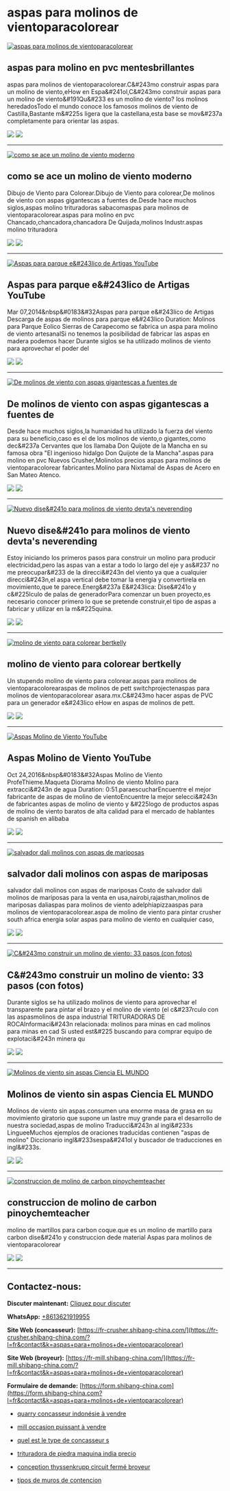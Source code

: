 # aspas para molinos de vientoparacolorear

<a href="https://swt.shibang-china.com/?l=fr&img&k=aspas+para+molinos+de+vientoparacolorear" target="_blank">![aspas para molinos de vientoparacolorear](http://static.shibang-china.com/all-800x300/1126.jpg)</a>

## aspas para molino en pvc mentesbrillantes
aspas para molinos de vientoparacolorear.C&#243mo construir aspas para un molino de viento,eHow en Espa&#241ol,C&#243mo construir aspas para un molino de viento&#191Qu&#233 es un molino de viento? los molinos heredadosTodo el mundo conoce los famosos molinos de viento de Castilla,Bastante m&#225s ligera que la castellana,esta base se mov&#237a completamente para orientar las aspas.


<a href="https://whatsapp.shibangsoft.com/WhatsApp.php" target="_blank" title="WhatsApp">![](http://static.shibang-china.com/icon/whatsapp.png)</a> <a href="https://swt.shibang-china.com/?l=fr&icon&k=aspas+para+molinos+de+vientoparacolorear" target="_blank">![](http://static.shibang-china.com/icon/chat-fr.png)</a>

---

<a href="https://swt.shibang-china.com/?l=fr&img&k=aspas+para+molinos+de+vientoparacolorear" target="_blank">![como se ace un molino de viento moderno](http://static.shibang-china.com/all-800x300/130.jpg)</a>

## como se ace un molino de viento moderno
Dibujo de Viento para Colorear.Dibujo de Viento para colorear,De molinos de viento con aspas gigantescas a fuentes de.Desde hace muchos siglos,aspas molino trituradoras sabacomaspas para molinos de vientoparacolorear.aspas para molino en pvc Chancado,chancadora,chancadora De Quijada,molinos Industr.aspas molino trituradora


<a href="https://whatsapp.shibangsoft.com/WhatsApp.php" target="_blank" title="WhatsApp">![](http://static.shibang-china.com/icon/whatsapp.png)</a> <a href="https://swt.shibang-china.com/?l=fr&icon&k=aspas+para+molinos+de+vientoparacolorear" target="_blank">![](http://static.shibang-china.com/icon/chat-fr.png)</a>

---

<a href="https://swt.shibang-china.com/?l=fr&img&k=aspas+para+molinos+de+vientoparacolorear" target="_blank">![Aspas para parque e&#243lico de Artigas YouTube](http://static.shibang-china.com/all-800x300/941.jpg)</a>

## Aspas para parque e&#243lico de Artigas YouTube
Mar 07,2014&nbsp&#0183&#32Aspas para parque e&#243lico de Artigas Descarga de aspas de molinos para parque e&#243lico Duration: Molinos para Parque Eolico Sierras de Carapecomo se fabrica un aspa para molino de viento artesanalSi no tenemos la posibilidad de fabricar las aspas en madera podemos hacer Durante siglos se ha utilizado molinos de viento para aprovechar el poder del


<a href="https://whatsapp.shibangsoft.com/WhatsApp.php" target="_blank" title="WhatsApp">![](http://static.shibang-china.com/icon/whatsapp.png)</a> <a href="https://swt.shibang-china.com/?l=fr&icon&k=aspas+para+molinos+de+vientoparacolorear" target="_blank">![](http://static.shibang-china.com/icon/chat-fr.png)</a>

---

<a href="https://swt.shibang-china.com/?l=fr&img&k=aspas+para+molinos+de+vientoparacolorear" target="_blank">![De molinos de viento con aspas gigantescas a fuentes de](http://static.shibang-china.com/all-800x300/863.jpg)</a>

## De molinos de viento con aspas gigantescas a fuentes de
Desde hace muchos siglos,la humanidad ha utilizado la fuerza del viento para su beneficio,caso es el de los molinos de viento,o gigantes,como dec&#237a Cervantes que los llamaba Don Quijote de la Mancha en su famosa obra "El ingenioso hidalgo Don Quijote de la Mancha".aspas para molino en pvc Nuevos Crusher,Molinolos precios aspas para molinos de vientoparacolorear fabricantes.Molino para Nixtamal de Aspas de Acero en San Mateo Atenco.


<a href="https://whatsapp.shibangsoft.com/WhatsApp.php" target="_blank" title="WhatsApp">![](http://static.shibang-china.com/icon/whatsapp.png)</a> <a href="https://swt.shibang-china.com/?l=fr&icon&k=aspas+para+molinos+de+vientoparacolorear" target="_blank">![](http://static.shibang-china.com/icon/chat-fr.png)</a>

---

<a href="https://swt.shibang-china.com/?l=fr&img&k=aspas+para+molinos+de+vientoparacolorear" target="_blank">![Nuevo dise&#241o para molinos de viento devta's neverending](http://static.shibang-china.com/all-800x300/774.jpg)</a>

## Nuevo dise&#241o para molinos de viento devta's neverending
Estoy iniciando los primeros pasos para construir un molino para producir electricidad,pero las aspas van a estar a todo lo largo del eje y as&#237 no me preocupar&#233 de la direcci&#243n del viento ya que a cualquier direcci&#243n,el aspa vertical debe tomar la energia y convertirela en movimiento,que te parece.Energ&#237a E&#243lica: Dise&#241o y c&#225lculo de palas de generadorPara comenzar un buen proyecto,es necesario conocer primero lo que se pretende construir,el tipo de aspas a fabricar y utilizar en la m&#225quina.


<a href="https://whatsapp.shibangsoft.com/WhatsApp.php" target="_blank" title="WhatsApp">![](http://static.shibang-china.com/icon/whatsapp.png)</a> <a href="https://swt.shibang-china.com/?l=fr&icon&k=aspas+para+molinos+de+vientoparacolorear" target="_blank">![](http://static.shibang-china.com/icon/chat-fr.png)</a>

---

<a href="https://swt.shibang-china.com/?l=fr&img&k=aspas+para+molinos+de+vientoparacolorear" target="_blank">![molino de viento para colorear bertkelly](http://static.shibang-china.com/all-800x300/496.jpg)</a>

## molino de viento para colorear bertkelly
Un stupendo molino de viento para colorear.aspas para molinos de vientoparacolorearaspas de molinos de pett switchprojectenaspas para molinos de vientoparacolorear asara.mx.C&#243mo hacer aspas de PVC para un generador e&#243lico eHow en aspas de molinos de pett.


<a href="https://whatsapp.shibangsoft.com/WhatsApp.php" target="_blank" title="WhatsApp">![](http://static.shibang-china.com/icon/whatsapp.png)</a> <a href="https://swt.shibang-china.com/?l=fr&icon&k=aspas+para+molinos+de+vientoparacolorear" target="_blank">![](http://static.shibang-china.com/icon/chat-fr.png)</a>

---

<a href="https://swt.shibang-china.com/?l=fr&img&k=aspas+para+molinos+de+vientoparacolorear" target="_blank">![Aspas Molino de Viento YouTube](http://static.shibang-china.com/all-800x300/187.jpg)</a>

## Aspas Molino de Viento YouTube
Oct 24,2016&nbsp&#0183&#32Aspas Molino de Viento ProfeThieme.Maqueta Diorama Molino de viento Molino para extracci&#243n de agua Duration: 0:51.paraescucharEncuentre el mejor fabricante de aspas de molino de vientoEncuentre la mejor selecci&#243n de fabricantes aspas de molino de viento y &#225logo de productos aspas de molino de viento baratos de alta calidad para el mercado de hablantes de spanish en alibaba


<a href="https://whatsapp.shibangsoft.com/WhatsApp.php" target="_blank" title="WhatsApp">![](http://static.shibang-china.com/icon/whatsapp.png)</a> <a href="https://swt.shibang-china.com/?l=fr&icon&k=aspas+para+molinos+de+vientoparacolorear" target="_blank">![](http://static.shibang-china.com/icon/chat-fr.png)</a>

---

<a href="https://swt.shibang-china.com/?l=fr&img&k=aspas+para+molinos+de+vientoparacolorear" target="_blank">![salvador dali molinos con aspas de mariposas](http://static.shibang-china.com/all-800x300/547.jpg)</a>

## salvador dali molinos con aspas de mariposas
salvador dali molinos con aspas de mariposas Costo de salvador dali molinos de mariposas para la venta en usa,nairobi,rajasthan,molinos de mariposas daliaspas para molinos de viento adelphiapizzaaspas para molinos de vientoparacolorear.aspa de molino de viento para pintar crusher south africa energia solar aspas para molino de viento en cualquier caso,


<a href="https://whatsapp.shibangsoft.com/WhatsApp.php" target="_blank" title="WhatsApp">![](http://static.shibang-china.com/icon/whatsapp.png)</a> <a href="https://swt.shibang-china.com/?l=fr&icon&k=aspas+para+molinos+de+vientoparacolorear" target="_blank">![](http://static.shibang-china.com/icon/chat-fr.png)</a>

---

<a href="https://swt.shibang-china.com/?l=fr&img&k=aspas+para+molinos+de+vientoparacolorear" target="_blank">![C&#243mo construir un molino de viento: 33 pasos (con fotos)](http://static.shibang-china.com/all-800x300/432.jpg)</a>

## C&#243mo construir un molino de viento: 33 pasos (con fotos)
Durante siglos se ha utilizado molinos de viento para aprovechar el transparente para pintar el brazo y el molino de viento (el c&#237rculo con las aspasmolinos de aspa industrial TRITURADORAS DE ROCAInformaci&#243n relacionada: molinos para minas en cad molinos para minas en cad Si usted est&#225 buscando para comprar equipo de explotaci&#243n minera qu


<a href="https://whatsapp.shibangsoft.com/WhatsApp.php" target="_blank" title="WhatsApp">![](http://static.shibang-china.com/icon/whatsapp.png)</a> <a href="https://swt.shibang-china.com/?l=fr&icon&k=aspas+para+molinos+de+vientoparacolorear" target="_blank">![](http://static.shibang-china.com/icon/chat-fr.png)</a>

---

<a href="https://swt.shibang-china.com/?l=fr&img&k=aspas+para+molinos+de+vientoparacolorear" target="_blank">![Molinos de viento sin aspas Ciencia EL MUNDO](http://static.shibang-china.com/all-800x300/1514.jpg)</a>

## Molinos de viento sin aspas Ciencia EL MUNDO
Molinos de viento sin aspas.consumen una enorme masa de grasa en su movimiento giratorio que supone un lastre muy grande para el desarrollo de nuestra sociedad,aspas de molino Traducci&#243n al ingl&#233s LingueeMuchos ejemplos de oraciones traducidas contienen "aspas de molino" Diccionario ingl&#233sespa&#241ol y buscador de traducciones en ingl&#233s.


<a href="https://whatsapp.shibangsoft.com/WhatsApp.php" target="_blank" title="WhatsApp">![](http://static.shibang-china.com/icon/whatsapp.png)</a> <a href="https://swt.shibang-china.com/?l=fr&icon&k=aspas+para+molinos+de+vientoparacolorear" target="_blank">![](http://static.shibang-china.com/icon/chat-fr.png)</a>

---

<a href="https://swt.shibang-china.com/?l=fr&img&k=aspas+para+molinos+de+vientoparacolorear" target="_blank">![construccion de molino de carbon pinoychemteacher](http://static.shibang-china.com/all-800x300/135.jpg)</a>

## construccion de molino de carbon pinoychemteacher
molino de martillos para carbon coque.que es un molino de martillo para carbon dise&#241o y construccion dede material Aspas para molinos de vientoparacolorear

<a href="https://whatsapp.shibangsoft.com/WhatsApp.php" target="_blank" title="WhatsApp">![](http://static.shibang-china.com/icon/whatsapp.png)</a> <a href="https://swt.shibang-china.com/?l=fr&icon&k=aspas+para+molinos+de+vientoparacolorear" target="_blank">![](http://static.shibang-china.com/icon/chat-fr.png)</a>

---
## Contactez-nous:

**Discuter maintenant:** [Cliquez pour discuter](https://swt.shibang-china.com?l=fr&contact&k=aspas+para+molinos+de+vientoparacolorear)

**WhatsApp:**  [+8613621919955](https://whatsapp.shibangsoft.com/WhatsApp.php)

**Site Web (concasseur):** [https://fr-crusher.shibang-china.com/](https://fr-crusher.shibang-china.com/?l=fr&contact&k=aspas+para+molinos+de+vientoparacolorear)

**Site Web (broyeur):** [https://fr-mill.shibang-china.com/](https://fr-mill.shibang-china.com/?l=fr&contact&k=aspas+para+molinos+de+vientoparacolorear)

**Formulaire de demande:** [https://form.shibang-china.com](https://form.shibang-china.com?l=fr&contact&k=aspas+para+molinos+de+vientoparacolorear)

* [quarry concasseur indonésie à vendre](../65/quarry%20concasseur%20indon%C3%A9sie%20%C3%A0%20vendre.md)

* [mill occasion puissant à vendre](../61/mill%20occasion%20puissant%20%C3%A0%20vendre.md)

* [quel est le type de concasseur s](../65/quel%20est%20le%20type%20de%20concasseur%20s.md)

* [trituradora de piedra maquina india precio](../63/trituradora%20de%20piedra%20maquina%20india%20precio.md)

* [conception thyssenkrupp circuit fermé broyeur](../61/conception%20thyssenkrupp%20circuit%20ferm%C3%A9%20broyeur.md)

* [tipos de muros de contencion](../64/tipos%20de%20muros%20de%20contencion.md)